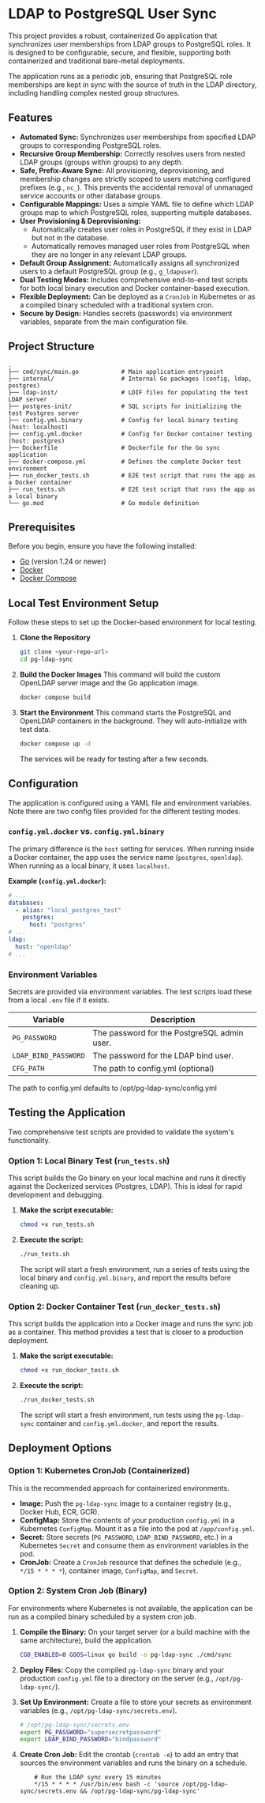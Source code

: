 # LDAP to PostgreSQL User Sync

This project provides a robust, containerized Go application that synchronizes user memberships from LDAP groups to PostgreSQL roles. It is designed to be configurable, secure, and flexible, supporting both containerized and traditional bare-metal deployments.

The application runs as a periodic job, ensuring that PostgreSQL role memberships are kept in sync with the source of truth in the LDAP directory, including handling complex nested group structures.

## Features

-   **Automated Sync:** Synchronizes user memberships from specified LDAP groups to corresponding PostgreSQL roles.
-   **Recursive Group Membership:** Correctly resolves users from nested LDAP groups (groups within groups) to any depth.
-   **Safe, Prefix-Aware Sync:** All provisioning, deprovisioning, and membership changes are strictly scoped to users matching configured prefixes (e.g., `nc_`). This prevents the accidental removal of unmanaged service accounts or other database groups.
-   **Configurable Mappings:** Uses a simple YAML file to define which LDAP groups map to which PostgreSQL roles, supporting multiple databases.
-   **User Provisioning & Deprovisioning:**
    -   Automatically creates user roles in PostgreSQL if they exist in LDAP but not in the database.
    -   Automatically removes managed user roles from PostgreSQL when they are no longer in any relevant LDAP groups.
-   **Default Group Assignment:** Automatically assigns all synchronized users to a default PostgreSQL group (e.g., `g_ldapuser`).
-   **Dual Testing Modes:** Includes comprehensive end-to-end test scripts for both local binary execution and Docker container-based execution.
-   **Flexible Deployment:** Can be deployed as a `CronJob` in Kubernetes or as a compiled binary scheduled with a traditional system cron.
-   **Secure by Design:** Handles secrets (passwords) via environment variables, separate from the main configuration file.

## Project Structure

```
.
├── cmd/sync/main.go            # Main application entrypoint
├── internal/                   # Internal Go packages (config, ldap, postgres)
├── ldap-init/                  # LDIF files for populating the test LDAP server
├── postgres-init/              # SQL scripts for initializing the test Postgres server
├── config.yml.binary           # Config for local binary testing (host: localhost)
├── config.yml.docker           # Config for Docker container testing (host: postgres)
├── Dockerfile                  # Dockerfile for the Go sync application
├── docker-compose.yml          # Defines the complete Docker test environment
├── run_docker_tests.sh         # E2E test script that runs the app as a Docker container
├── run_tests.sh                # E2E test script that runs the app as a local binary
└── go.mod                      # Go module definition
```

## Prerequisites

Before you begin, ensure you have the following installed:
-   [Go](https://go.dev/doc/install) (version 1.24 or newer)
-   [Docker](https://docs.docker.com/get-docker/)
-   [Docker Compose](https://docs.docker.com/compose/install/)

## Local Test Environment Setup

Follow these steps to set up the Docker-based environment for local testing.

1.  **Clone the Repository**
    ```sh
    git clone <your-repo-url>
    cd pg-ldap-sync
    ```

2.  **Build the Docker Images**
    This command will build the custom OpenLDAP server image and the Go application image.
    ```sh
    docker compose build
    ```

3.  **Start the Environment**
    This command starts the PostgreSQL and OpenLDAP containers in the background. They will auto-initialize with test data.
    ```sh
    docker compose up -d
    ```
    The services will be ready for testing after a few seconds.

## Configuration

The application is configured using a YAML file and environment variables. Note there are two config files provided for the different testing modes.

### `config.yml.docker` vs. `config.yml.binary`
The primary difference is the `host` setting for services. When running inside a Docker container, the app uses the service name (`postgres`, `openldap`). When running as a local binary, it uses `localhost`.

**Example (`config.yml.docker`):**
```yaml
# ...
databases:
  - alias: "local_postgres_test"
    postgres:
      host: "postgres"
# ...
ldap:
  host: "openldap"
# ...
```

### Environment Variables
Secrets are provided via environment variables. The test scripts load these from a local `.env` file if it exists.

| Variable             | Description                                |
| -------------------- | ------------------------------------------ |
| `PG_PASSWORD`        | The password for the PostgreSQL admin user.|
| `LDAP_BIND_PASSWORD` | The password for the LDAP bind user.       |
| `CFG_PATH`           | The path to config.yml (optional)          |

The path to config.yml defaults to /opt/pg-ldap-sync/config.yml

## Testing the Application

Two comprehensive test scripts are provided to validate the system's functionality.

### Option 1: Local Binary Test (`run_tests.sh`)
This script builds the Go binary on your local machine and runs it directly against the Dockerized services (Postgres, LDAP). This is ideal for rapid development and debugging.

1.  **Make the script executable:**
    ```sh
    chmod +x run_tests.sh
    ```
2.  **Execute the script:**
    ```sh
    ./run_tests.sh
    ```
    The script will start a fresh environment, run a series of tests using the local binary and `config.yml.binary`, and report the results before cleaning up.

### Option 2: Docker Container Test (`run_docker_tests.sh`)
This script builds the application into a Docker image and runs the sync job as a container. This method provides a test that is closer to a production deployment.

1.  **Make the script executable:**
    ```sh
    chmod +x run_docker_tests.sh
    ```
2.  **Execute the script:**
    ```sh
    ./run_docker_tests.sh
    ```
    The script will start a fresh environment, run tests using the `pg-ldap-sync` container and `config.yml.docker`, and report the results.

## Deployment Options

### Option 1: Kubernetes CronJob (Containerized)

This is the recommended approach for containerized environments.

-   **Image:** Push the `pg-ldap-sync` image to a container registry (e.g., Docker Hub, ECR, GCR).
-   **ConfigMap:** Store the contents of your production `config.yml` in a Kubernetes `ConfigMap`. Mount it as a file into the pod at `/app/config.yml`.
-   **Secret:** Store secrets (`PG_PASSWORD`, `LDAP_BIND_PASSWORD`, etc.) in a Kubernetes `Secret` and consume them as environment variables in the pod.
-   **CronJob:** Create a `CronJob` resource that defines the schedule (e.g., `*/15 * * * *`), container image, `ConfigMap`, and `Secret`.

### Option 2: System Cron Job (Binary)

For environments where Kubernetes is not available, the application can be run as a compiled binary scheduled by a system cron job.

1.  **Compile the Binary:** On your target server (or a build machine with the same architecture), build the application.
    ```sh
    CGO_ENABLED=0 GOOS=linux go build -o pg-ldap-sync ./cmd/sync
    ```
2.  **Deploy Files:** Copy the compiled `pg-ldap-sync` binary and your production `config.yml` file to a directory on the server (e.g., `/opt/pg-ldap-sync/`).
3.  **Set Up Environment:** Create a file to store your secrets as environment variables (e.g., `/opt/pg-ldap-sync/secrets.env`).
    ```sh
    # /opt/pg-ldap-sync/secrets.env
    export PG_PASSWORD="supersecretpassword"
    export LDAP_BIND_PASSWORD="bindpassword"
    ```
4.  **Create Cron Job:** Edit the crontab (`crontab -e`) to add an entry that sources the environment variables and runs the binary on a schedule.
    

    ```crontab
        # Run the LDAP sync every 15 minutes
        */15 * * * * /usr/bin/env bash -c 'source /opt/pg-ldap-sync/secrets.env && /opt/pg-ldap-sync/pg-ldap-sync'
    ```

